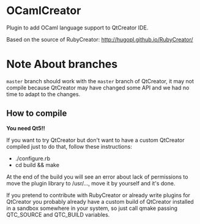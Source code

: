 # OCamlCreator

Plugin to add OCaml language support to QtCreator IDE.

Based on the source of RubyCreator: http://hugopl.github.io/RubyCreator/


# Note About branches

`master` branch should work with the `master` branch of QtCreator, it may not compile because QtCreator may have changed some API and we had no time to adapt to the changes.

## How to compile

**You need Qt5!!**

If you want to try QtCreator but don't want to have a custom QtCreator compiled just to do that, follow these instructions:

* ./configure.rb
* cd build && make

At the end of the build you will see an error about lack of permissions to move the plugin library to /usr/..., move it by yourself and it's done.

If you pretend to contribute with RubyCreator or already write plugins for QtCreator you probably already have a custom build of QtCreator installed in
a sandbox somewhere in your system, so just call qmake passing QTC_SOURCE and QTC_BUILD variables.
